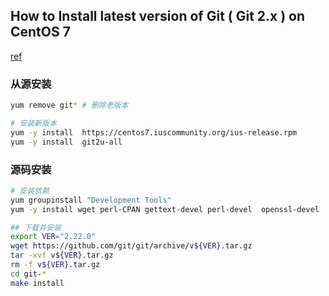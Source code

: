## How to Install latest version of Git ( Git 2.x ) on CentOS 7

[ref](https://computingforgeeks.com/how-to-install-latest-version-of-git-git-2-x-on-centos-7/)

### 从源安装

```bash
yum remove git* # 删除老版本

# 安装新版本
yum -y install  https://centos7.iuscommunity.org/ius-release.rpm
yum -y install  git2u-all
```

### 源码安装

```bash
# 安装依赖
yum groupinstall "Development Tools"
yum -y install wget perl-CPAN gettext-devel perl-devel  openssl-devel  zlib-devel

## 下载并安装
export VER="2.22.0"
wget https://github.com/git/git/archive/v${VER}.tar.gz
tar -xvf v${VER}.tar.gz
rm -f v${VER}.tar.gz
cd git-*
make install
```